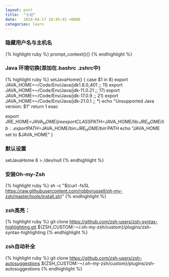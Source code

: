 ```yaml
---
layout: post
title:  "小记"
date:   2024-04-17 18:45:42 +0800
categories: learn
---
```


### 隐藏用户名与主机名
{% highlight ruby %} prompt_context(){} {% endhighlight %}

### Java 环境切换(添加在.bashrc .zshrc中)
{% highlight ruby %}
setJavaHome() {
  case $1 in
  8)
    export JAVA_HOME=~/Code/Env/Java/jdk1.8.0_401
    ;;
  11)
    export JAVA_HOME=~/Code/Env/Java/jdk-11.0.21
    ;;
  17)
    export JAVA_HOME=~/Code/Env/Java/jdk-17.0.9
    ;;
  21)
    export JAVA_HOME=~/Code/Env/Java/jdk-21.0.1
    ;;
  *)
    echo "Unsupported Java version: $1"
    return 1
  esac

  export JRE_HOME=$JAVA_HOME/jre
  export CLASSPATH=$JAVA_HOME/lib:$JRE_HOME/lib:.
  export PATH=$JAVA_HOME/bin:$JRE_HOME/bin:$PATH
  echo "JAVA_HOME set to $JAVA_HOME"
}

### 默认设置
setJavaHome 8 > /dev/null
{% endhighlight %}

### 安装Oh-my-Zsh
{% highlight ruby %} sh -c "$(curl -fsSL https://raw.githubusercontent.com/robbyrussell/oh-my-zsh/master/tools/install.sh)" {% endhighlight %}

### zsh高亮：
{% highlight ruby %} git clone https://github.com/zsh-users/zsh-syntax-highlighting.git ${ZSH_CUSTOM:-~/.oh-my-zsh/custom}/plugins/zsh-syntax-highlighting {% endhighlight %}
### zsh自动补全
{% highlight ruby %} git clone https://github.com/zsh-users/zsh-autosuggestions ${ZSH_CUSTOM:-~/.oh-my-zsh/custom}/plugins/zsh-autosuggestions {% endhighlight %}


